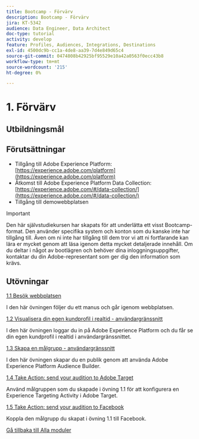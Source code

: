 ```yaml
---
title: Bootcamp - Förvärv
description: Bootcamp - Förvärv
jira: KT-5342
audience: Data Engineer, Data Architect
doc-type: tutorial
activity: develop
feature: Profiles, Audiences, Integrations, Destinations
exl-id: 4500dc9b-cc1a-4de8-aa39-7d4e849d65c4
source-git-commit: 0474808b42925bf95529e10a42a0563f0ecc43b8
workflow-type: tm+mt
source-wordcount: '215'
ht-degree: 0%

---
```


# 1. Förvärv

## Utbildningsmål

## Förutsättningar

- Tillgång till Adobe Experience Platform: [https://experience.adobe.com/platform](https://experience.adobe.com/platform)
- Åtkomst till Adobe Experience Platform Data Collection: [https://experience.adobe.com/#/data-collection/](https://experience.adobe.com/#/data-collection/)
- Tillgång till demowebbplatsen

>[!IMPORTANT]
>
>Den här självstudiekursen har skapats för att underlätta ett visst Bootcamp-format. Den använder specifika system och konton som du kanske inte har tillgång till. Även om ni inte har tillgång till dem tror vi att ni fortfarande kan lära er mycket genom att läsa igenom detta mycket detaljerade innehåll. Om du deltar i något av bootlägren och behöver dina inloggningsuppgifter, kontaktar du din Adobe-representant som ger dig den information som krävs.

## Utövningar

[1.1 Besök webbplatsen](./ex1.md)

I den här övningen följer du ett manus och går igenom webbplatsen.

[1.2 Visualisera din egen kundprofil i realtid - användargränssnitt](./ex2.md)

I den här övningen loggar du in på Adobe Experience Platform och du får se din egen kundprofil i realtid i användargränssnittet.

[1.3 Skapa en målgrupp - användargränssnitt](./ex3.md)

I den här övningen skapar du en publik genom att använda Adobe Experience Platform Audience Builder.

[1.4 Take Action: send your audition to Adobe Target](./ex4.md)

Använd målgruppen som du skapade i övning 1.1 för att konfigurera en Experience Targeting Activity i Adobe Target.

[1.5 Take Action: send your audition to Facebook](./ex5.md)

Koppla den målgrupp du skapat i övning 1.1 till Facebook.

[Gå tillbaka till Alla moduler](../../overview.md)
